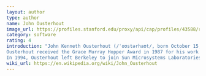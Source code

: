 ```yaml
---
layout: author
type: author
name: John Ousterhout
image_url: https://profiles.stanford.edu/proxy/api/cap/profiles/43588/resources/profilephoto/350x350.1509531987289.jpg
category: software
rating: 4
introduction: "John Kenneth Ousterhout (/ˈoʊstərhaʊt/, born October 15, 1954) is a professor of computer science at Stanford University. He founded Electric Cloud with John Graham-Cumming. Ousterhout was a professor of computer science at University of California, Berkeley where he created the Tcl scripting language and the Tk platform-independent widget toolkit, and proposed the idea of coscheduling.Ousterhout led the research group that designed the experimental Sprite operating system and the first log-structured file system.Ousterhout also led the team that developed the Magic VLSI computer-aided design (CAD) program. He received his bachelor's degree in physics from Yale University in 1975, and his Ph.D. in computer science from Carnegie Mellon University in 1980.
Ousterhout received the Grace Murray Hopper Award in 1987 for his work on Electronic design automation CAD systems for very-large-scale integrated circuits.For the same work, he was inducted in 1994 as a Fellow of the Association for Computing Machinery. Ousterhout was elected a member of the National Academy of Engineering in 2001 for improving our ability to program computers by raising the level of abstraction.
In 1994, Ousterhout left Berkeley to join Sun Microsystems Laboratories, which hired a team to join him in Tcl development. After several years at Sun, he left and co-founded Scriptics, Inc. (later renamed Ajuba Solutions) in January 1998 to provide professional Tcl development tools.[4] Most of the Tcl team followed him from Sun. Ajuba was purchased by Interwoven in October 2000. He joined the faculty of Stanford University in 2008."
wiki_url: https://en.wikipedia.org/wiki/John_Ousterhout
---
```

